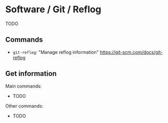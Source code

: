 # Software / Git / Reflog

TODO

## Commands

- `git-reflog`: "Manage reflog information"
  <https://git-scm.com/docs/git-reflog>

## Get information

Main commands:

- TODO

Other commands:

- TODO
